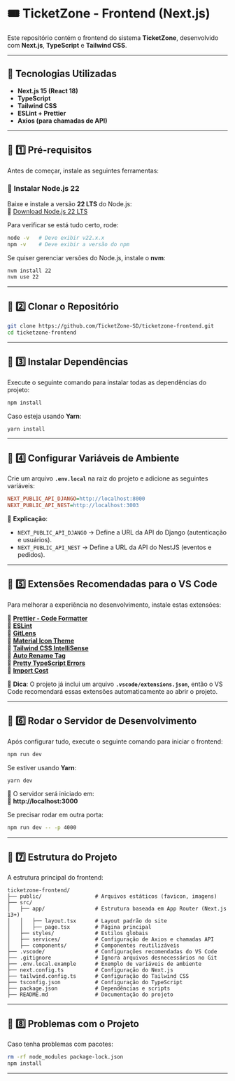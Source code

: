 # 🎟 TicketZone - Frontend (Next.js)

Este repositório contém o frontend do sistema **TicketZone**, desenvolvido com **Next.js**, **TypeScript** e **Tailwind CSS**.

---

## 🚀 **Tecnologias Utilizadas**
- **Next.js 15 (React 18)**
- **TypeScript**
- **Tailwind CSS**
- **ESLint + Prettier**
- **Axios (para chamadas de API)**

---

## 📌 **1️⃣ Pré-requisitos**
Antes de começar, instale as seguintes ferramentas:

### 🔹 **Instalar Node.js 22**
Baixe e instale a versão **22 LTS** do Node.js:  
🔗 [Download Node.js 22 LTS](https://nodejs.org/en/download)

Para verificar se está tudo certo, rode:
```bash
node -v   # Deve exibir v22.x.x
npm -v    # Deve exibir a versão do npm
```

Se quiser gerenciar versões do Node.js, instale o **nvm**:
```bash
nvm install 22
nvm use 22
```

---

## 📌 **2️⃣ Clonar o Repositório**
```bash
git clone https://github.com/TicketZone-SD/ticketzone-frontend.git
cd ticketzone-frontend
```

---

## 📌 **3️⃣ Instalar Dependências**
Execute o seguinte comando para instalar todas as dependências do projeto:

```bash
npm install
```

Caso esteja usando **Yarn**:
```bash
yarn install
```

---

## 📌 **4️⃣ Configurar Variáveis de Ambiente**
Crie um arquivo **`.env.local`** na raiz do projeto e adicione as seguintes variáveis:

```ini
NEXT_PUBLIC_API_DJANGO=http://localhost:8000
NEXT_PUBLIC_API_NEST=http://localhost:3003
```

📌 **Explicação**:
- `NEXT_PUBLIC_API_DJANGO` → Define a URL da API do Django (autenticação e usuários).
- `NEXT_PUBLIC_API_NEST` → Define a URL da API do NestJS (eventos e pedidos).

---

## 📌 **5️⃣ Extensões Recomendadas para o VS Code**
Para melhorar a experiência no desenvolvimento, instale estas extensões:

🔹 **[Prettier - Code Formatter](https://marketplace.visualstudio.com/items?itemName=esbenp.prettier-vscode)**  
🔹 **[ESLint](https://marketplace.visualstudio.com/items?itemName=dbaeumer.vscode-eslint)**  
🔹 **[GitLens](https://marketplace.visualstudio.com/items?itemName=eamodio.gitlens)**  
🔹 **[Material Icon Theme](https://marketplace.visualstudio.com/items?itemName=PKief.material-icon-theme)**  
🔹 **[Tailwind CSS IntelliSense](https://marketplace.visualstudio.com/items?itemName=bradlc.vscode-tailwindcss)**  
🔹 **[Auto Rename Tag](https://marketplace.visualstudio.com/items?itemName=formulahendry.auto-rename-tag)**  
🔹 **[Pretty TypeScript Errors](https://marketplace.visualstudio.com/items?itemName=yoavbls.pretty-ts-errors)**  
🔹 **[Import Cost](https://marketplace.visualstudio.com/items?itemName=wix.vscode-import-cost)**  

📌 **Dica**: O projeto já inclui um arquivo **`.vscode/extensions.json`**, então o VS Code recomendará essas extensões automaticamente ao abrir o projeto.  

---

## 📌 **6️⃣ Rodar o Servidor de Desenvolvimento**
Após configurar tudo, execute o seguinte comando para iniciar o frontend:

```bash
npm run dev
```

Se estiver usando **Yarn**:
```bash
yarn dev
```

📌 O servidor será iniciado em:  
🔗 **http://localhost:3000**

Se precisar rodar em outra porta:
```bash
npm run dev -- -p 4000
```

---

## 📌 **7️⃣ Estrutura do Projeto**
A estrutura principal do frontend:

```
ticketzone-frontend/
├── public/                 # Arquivos estáticos (favicon, imagens)
├── src/
│   ├── app/                # Estrutura baseada em App Router (Next.js 13+)
│   │   ├── layout.tsx      # Layout padrão do site
│   │   ├── page.tsx        # Página principal
│   ├── styles/             # Estilos globais
│   ├── services/           # Configuração de Axios e chamadas API
│   ├── components/         # Componentes reutilizáveis
├── .vscode/                # Configurações recomendadas do VS Code
├── .gitignore              # Ignora arquivos desnecessários no Git
├── .env.local.example      # Exemplo de variáveis de ambiente
├── next.config.ts          # Configuração do Next.js
├── tailwind.config.ts      # Configuração do Tailwind CSS
├── tsconfig.json           # Configuração do TypeScript
├── package.json            # Dependências e scripts
├── README.md               # Documentação do projeto
```

---

## 📌 **8️⃣ Problemas com o Projeto**

Caso tenha problemas com pacotes:
```bash
rm -rf node_modules package-lock.json
npm install
```

---
